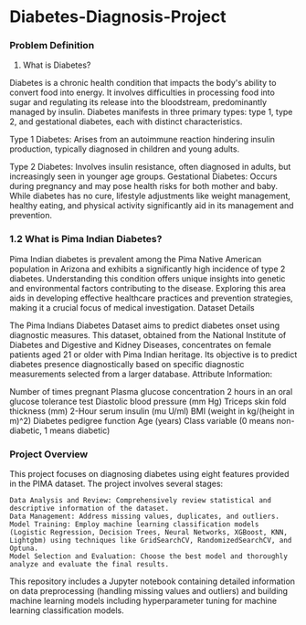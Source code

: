 # Diabetes-Diagnosis-Project

### Problem Definition
1. What is Diabetes?

Diabetes is a chronic health condition that impacts the body's ability to convert food into energy. It involves difficulties in processing food into sugar and regulating its release into the bloodstream, predominantly managed by insulin. Diabetes manifests in three primary types: type 1, type 2, and gestational diabetes, each with distinct characteristics.

Type 1 Diabetes: Arises from an autoimmune reaction hindering insulin production, typically diagnosed in children and young adults.

Type 2 Diabetes: Involves insulin resistance, often diagnosed in adults, but increasingly seen in younger age groups.
Gestational Diabetes: Occurs during pregnancy and may pose health risks for both mother and baby. While diabetes has no cure, lifestyle adjustments like weight management, healthy eating, and physical activity significantly aid in its management and prevention.

### 1.2 What is Pima Indian Diabetes?

Pima Indian diabetes is prevalent among the Pima Native American population in Arizona and exhibits a significantly high incidence of type 2 diabetes. Understanding this condition offers unique insights into genetic and environmental factors contributing to the disease. Exploring this area aids in developing effective healthcare practices and prevention strategies, making it a crucial focus of medical investigation.
Dataset Details

The Pima Indians Diabetes Dataset aims to predict diabetes onset using diagnostic measures. This dataset, obtained from the National Institute of Diabetes and Digestive and Kidney Diseases, concentrates on female patients aged 21 or older with Pima Indian heritage. Its objective is to predict diabetes presence diagnostically based on specific diagnostic measurements selected from a larger database.
Attribute Information:

Number of times pregnant
Plasma glucose concentration 2 hours in an oral glucose tolerance test
Diastolic blood pressure (mm Hg)
Triceps skin fold thickness (mm)
2-Hour serum insulin (mu U/ml)
BMI (weight in kg/(height in m)^2)
Diabetes pedigree function
Age (years)
Class variable (0 means non-diabetic, 1 means diabetic)

### Project Overview

This project focuses on diagnosing diabetes using eight features provided in the PIMA dataset. The project involves several stages:

    Data Analysis and Review: Comprehensively review statistical and descriptive information of the dataset.
    Data Management: Address missing values, duplicates, and outliers.
    Model Training: Employ machine learning classification models (Logistic Regression, Decision Trees, Neural Networks, XGBoost, KNN, Lightgbm) using techniques like GridSearchCV, RandomizedSearchCV, and Optuna.
    Model Selection and Evaluation: Choose the best model and thoroughly analyze and evaluate the final results.

This repository includes a Jupyter notebook containing detailed information on data preprocessing (handling missing values and outliers) and building machine learning models including hyperparameter tuning for machine learning classification models.
